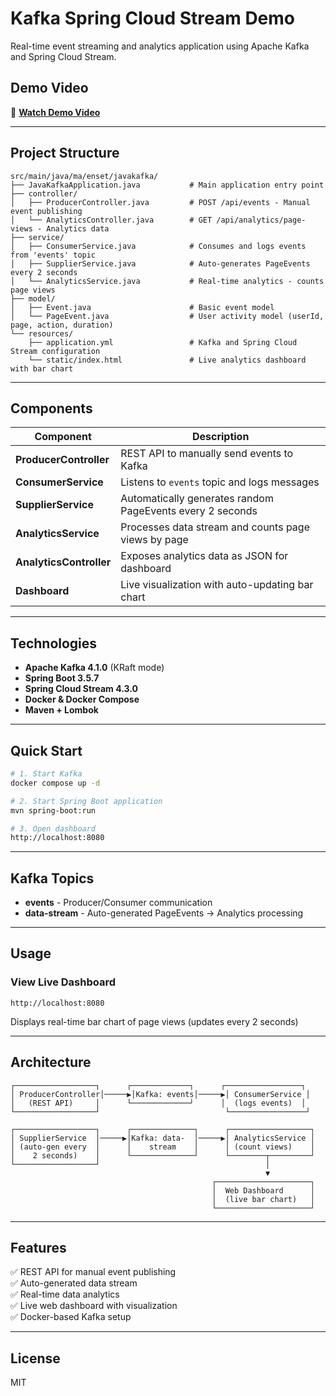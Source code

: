 # Kafka Spring Cloud Stream Demo

Real-time event streaming and analytics application using Apache Kafka and Spring Cloud Stream.

## Demo Video

🎥 **[Watch Demo Video](ressources/tp1-kafka-streams-demo.mp4)**

---

## Project Structure
```
src/main/java/ma/enset/javakafka/
├── JavaKafkaApplication.java           # Main application entry point
├── controller/
│   ├── ProducerController.java         # POST /api/events - Manual event publishing
│   └── AnalyticsController.java        # GET /api/analytics/page-views - Analytics data
├── service/
│   ├── ConsumerService.java            # Consumes and logs events from 'events' topic
│   ├── SupplierService.java            # Auto-generates PageEvents every 2 seconds
│   └── AnalyticsService.java           # Real-time analytics - counts page views
├── model/
│   ├── Event.java                      # Basic event model
│   └── PageEvent.java                  # User activity model (userId, page, action, duration)
└── resources/
    ├── application.yml                 # Kafka and Spring Cloud Stream configuration
    └── static/index.html               # Live analytics dashboard with bar chart
```

---

## Components

| Component | Description |
|-----------|-------------|
| **ProducerController** | REST API to manually send events to Kafka |
| **ConsumerService** | Listens to `events` topic and logs messages |
| **SupplierService** | Automatically generates random PageEvents every 2 seconds |
| **AnalyticsService** | Processes data stream and counts page views by page |
| **AnalyticsController** | Exposes analytics data as JSON for dashboard |
| **Dashboard** | Live visualization with auto-updating bar chart |

---

## Technologies

- **Apache Kafka 4.1.0** (KRaft mode)
- **Spring Boot 3.5.7**
- **Spring Cloud Stream 4.3.0**
- **Docker & Docker Compose**
- **Maven + Lombok**

---

## Quick Start
```bash
# 1. Start Kafka
docker compose up -d

# 2. Start Spring Boot application
mvn spring-boot:run

# 3. Open dashboard
http://localhost:8080
```

---

## Kafka Topics

- **events** - Producer/Consumer communication
- **data-stream** - Auto-generated PageEvents → Analytics processing

---

## Usage

### View Live Dashboard
```
http://localhost:8080
```
Displays real-time bar chart of page views (updates every 2 seconds)

---

## Architecture
```
┌──────────────────┐      ┌─────────────┐      ┌─────────────────┐
│ ProducerController│─────▶│Kafka: events│─────▶│ ConsumerService │
│   (REST API)     │      └─────────────┘      │  (logs events)  │
└──────────────────┘                            └─────────────────┘

┌──────────────────┐      ┌──────────────┐      ┌──────────────────┐
│ SupplierService  │─────▶│Kafka: data-  │─────▶│ AnalyticsService │
│ (auto-gen every  │      │    stream    │      │ (count views)    │
│    2 seconds)    │      └──────────────┘      └────────┬─────────┘
└──────────────────┘                                     │
                                                         ▼
                                             ┌─────────────────────┐
                                             │  Web Dashboard      │
                                             │  (live bar chart)   │
                                             └─────────────────────┘
```

---

## Features

✅ REST API for manual event publishing  
✅ Auto-generated data stream  
✅ Real-time data analytics  
✅ Live web dashboard with visualization  
✅ Docker-based Kafka setup

---

## License

MIT
